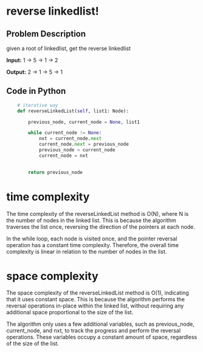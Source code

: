# reverse linkedlist!

## Problem Description
given a root of linkedlist, get the reverse linkedlist

**Input:**
1 -> 5 -> 1 -> 2 

**Output:**
2 -> 1 -> 5 -> 1

## Code in Python

```python
    # iterative way
    def reverseLinkedList(self, list1: Node):

        previous_node, current_node = None, list1

        while current_node != None:
            nxt = current_node.next
            current_node.next = previous_node
            previous_node = current_node
            current_node = nxt

        
        return previous_node
```

# time complexity
The time complexity of the reverseLinkedList method is O(N), where N is the number of nodes in the linked list. This is because the algorithm traverses the list once, reversing the direction of the pointers at each node.

In the while loop, each node is visited once, and the pointer reversal operation has a constant time complexity. Therefore, the overall time complexity is linear in relation to the number of nodes in the list.

# space complexity
The space complexity of the reverseLinkedList method is O(1), indicating that it uses constant space. This is because the algorithm performs the reversal operations in-place within the linked list, without requiring any additional space proportional to the size of the list.

The algorithm only uses a few additional variables, such as previous_node, current_node, and nxt, to track the progress and perform the reversal operations. These variables occupy a constant amount of space, regardless of the size of the list.


